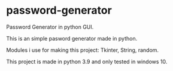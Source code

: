 # password-generator

Password Generator in python GUI.

This is an simple pasword generator made in python.

Modules i use for making this project: Tkinter, String, random.

This project is made in python 3.9 and only tested in windows 10.

